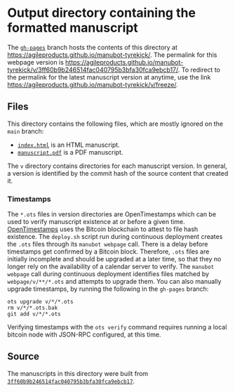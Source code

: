 # Output directory containing the formatted manuscript

The [`gh-pages`](https://github.com/agileproducts/manubot-tyrekick/tree/gh-pages) branch hosts the contents of this directory at <https://agileproducts.github.io/manubot-tyrekick/>.
The permalink for this webpage version is <https://agileproducts.github.io/manubot-tyrekick/v/3ff60b9b246514fac040795b3bfa30fca9ebcb17/>.
To redirect to the permalink for the latest manuscript version at anytime, use the link <https://agileproducts.github.io/manubot-tyrekick/v/freeze/>.

## Files

This directory contains the following files, which are mostly ignored on the `main` branch:

+ [`index.html`](index.html) is an HTML manuscript.
+ [`manuscript.pdf`](manuscript.pdf) is a PDF manuscript.

The `v` directory contains directories for each manuscript version.
In general, a version is identified by the commit hash of the source content that created it.

### Timestamps

The `*.ots` files in version directories are OpenTimestamps which can be used to verify manuscript existence at or before a given time.
[OpenTimestamps](https://opentimestamps.org/) uses the Bitcoin blockchain to attest to file hash existence.
The `deploy.sh` script run during continuous deployment creates the `.ots` files through its `manubot webpage` call.
There is a delay before timestamps get confirmed by a Bitcoin block.
Therefore, `.ots` files are initially incomplete and should be upgraded at a later time, so that they no longer rely on the availability of a calendar server to verify.
The `manubot webpage` call during continuous deployment identifies files matched by `webpage/v/**/*.ots` and attempts to upgrade them.
You can also manually upgrade timestamps, by running the following in the `gh-pages` branch:

```shell
ots upgrade v/*/*.ots
rm v/*/*.ots.bak
git add v/*/*.ots
```

Verifying timestamps with the `ots verify` command requires running a local bitcoin node with JSON-RPC configured, at this time.

## Source

The manuscripts in this directory were built from
[`3ff60b9b246514fac040795b3bfa30fca9ebcb17`](https://github.com/agileproducts/manubot-tyrekick/commit/3ff60b9b246514fac040795b3bfa30fca9ebcb17).
